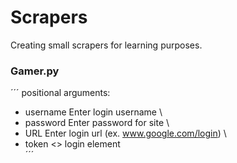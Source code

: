 # Scrapers
  Creating small scrapers for learning purposes.
 
### Gamer.py
´´´
  positional arguments:
  - username    Enter login username \
  - password    Enter password for site \
  - URL         Enter login url (ex. www.google.com/login) \
  - token       <<inspect>> login element \
´´´
